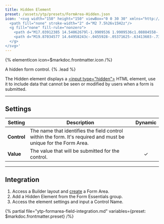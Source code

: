```yaml
---
title: Hidden Element
preset: /assets/ytp/presets/FormArea-Hidden.json
icon: '<svg width="150" height="150" viewBox="0 0 30 30" xmlns="http://www.w3.org/2000/svg" fill-rule="evenodd" clip-rule="evenodd">
  <path fill="none" stroke-width="2" d="M2 7.5h26v15H2z"/>
  <g fill="none" fill-rule="nonzero">
    <path d="M17.03912385 14.54062679l-1.9909536 1.9909536c1.08884558-.0254873 1.9654663-.90220956 1.9909536-1.9909536z"/>
    <path d="M19.87034577 14.64958243c-.0455928-.05371625-.63413603-.7341559-1.56396528-1.37631383l-.6295666.6295666c.60824257.40150103 1.07219253.84026833 1.32117597 1.09727366-.54609826.56396982-2.12356876 2.0032403-3.997951 2.0032403-.13545836 0-.26919049-.00832652-.40129793-.02254254l-.75537838.75527683c.36951498.09240413.7563938.1473389 1.15667631.1473389 2.68337532 0 4.78247222-2.42961936 4.87040845-2.53309168.17272465-.20288291.17272465-.4975607-.00010154-.70074824zM19.2049345 11.61466524c0-.02701044-.01056048-.05280236-.0297521-.0717909l-.71801056-.717909c-.03970331-.03970332-.10377695-.03970332-.1435818 0l-1.6072226 1.6072226c-.5282267-.1922209-1.10224927-.31559565-1.70632858-.31559565-2.68347686 0-4.78247221 2.42951782-4.87051 2.53309168-.17272463.203086-.17272463.49776379.00010155.70095133.05249773.06153506.82077207.94983322 2.0011079 1.65708022l-1.30584298 1.30584298c-.01909008.01909008-.0297521.04478046-.0297521.0717909 0 .02711198.01066202.0529039.0297521.0717909l.71801056.717909c.01980088.01969935.04579589.0297521.0717909.0297521.025995 0 .05199001-.01005275.0717909-.0297521l7.48879625-7.48879624c.01898854-.01878546.02965055-.04457738.02965055-.07158782zm-8.20284663 3.38544362c.36870263-.38088779 1.20815861-1.16053494 2.29152088-1.6268204-.21131099.32148514-.33519344.7056223-.33519344 1.1191054 0 .4736981.16257034.90830214.4335886 1.25425914l-.62184933.62174779c-.82777853-.45897436-1.46130531-1.05147777-1.76806671-1.36829193z"/>
  </g>
</svg>'
---
```


{% elementIcon icon=$markdoc.frontmatter.icon /%}

A hidden form control. {% .lead %}

The Hidden element displays a [\<input type="hidden"\>](https://developer.mozilla.org/en-US/docs/Web/HTML/Element/input/hidden) HTML element, use it to include data that cannot be seen or modified by users when a form is submitted.

---

## Settings

| Setting | Description | Dynamic |
| ------- | ----------- | :-----: |
| **Control** | The name that identifies the field control within the form. It's required and must be unique for the Form Area. |
| **Value** | The value that will be submitted for the control. | &#x2713; |

---

## Integration

1. Access a Builder layout and [create](../../setup#creating-a-form) a Form Area.
1. Add a Hidden Element from the Form Essentials group.
1. Access the element settings and input a Control Name.

{% partial file="ytp-formarea-field-integration.md" variables={preset: $markdoc.frontmatter.preset} /%}
